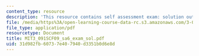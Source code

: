 ```yaml
---
content_type: resource
description: 'This resource contains self assessment exam: solution outline.'
file: /media/https%3A/open-learning-course-data-rc.s3.amazonaws.com/3-091sc-introduction-to-solid-state-chemistry-fall-2010/31d982fb60737e407940d3351b0d6e8d_MIT3_091SCF09_sa6_exam_sol.pdf
file_type: application/pdf
resourcetype: Document
title: MIT3_091SCF09_sa6_exam_sol.pdf
uid: 31d982fb-6073-7e40-7940-d3351b0d6e8d
---
```

